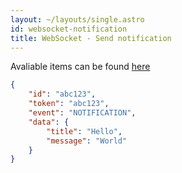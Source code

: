 ```yaml
---
layout: ~/layouts/single.astro
id: websocket-notification
title: WebSocket - Send notification
---
```


Avaliable items can be found [here](https://github.com/timmo001/system-bridge-models/blob/master/systembridgemodels/notification.py)

```json
{
    "id": "abc123",
    "token": "abc123",
    "event": "NOTIFICATION",
    "data": {
        "title": "Hello",
        "message": "World"
    }
}
```

